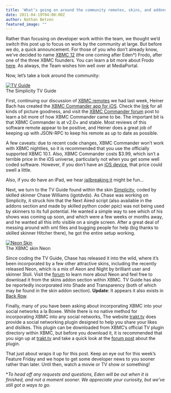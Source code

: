 ```yaml
---
title: 'What’s going on around the community remotes, skins, and addons'
date: 2011-04-19T04:00:00Z
author: Nathan Betzen
featured_image: ""
---
```

Rather than focusing on developer work within the team, we thought we’d switch this post up to focus on work by the community at large. But before we do, a quick announcement. For those of you who don’t already know, we’ve decided to name [XBMC 12](http://trac.xbmc.org/roadmap "XBMC 12 Roadmap") (the one coming after Eden*) Frodo, after one of the three XBMC founders. You can learn a bit more about Frodo [here](https://kodi.wiki/view/User:Frodo "Frodo's XBMC profile"). As always, the Team wishes him well over at MediaPortal.

 Now, let’s take a look around the community:

 [![TV Guide](https://i.imgur.com/3RNXP.png "TV Guide")](https://i.imgur.com/3RNXP.png)  
 The Simplicity TV Guide

  First, continuing our discussion of [XBMC remotes](https://www.pulse-eight.com/store/products/96-motorola-nyxboard-hybrid.aspx "XBMC gets dedicated remote") we had last week, Heiner Bach has created the [XBMC Commander app for iOS](https://apps.apple.com/us/app/xbmc-commander/id401852518 "XBMC Commander"). Check the [link](https://apps.apple.com/us/app/xbmc-commander/id401852518 "XBMC Commander") for all kinds of picture goodness, and visit the [XBMC Commander forum](https://forum.kodi.tv/showthread.php?tid=81018 "XBMC Commander forum post") post to learn a bit more of how XBMC Commander came to be. The important bit is that XBMC Commander is at v2.0+ and stable. Most reviews of this software remote appear to be positive, and Heiner does a great job of keeping up with JSON-RPC to keep his remote as up to date as possible.

 A few caveats: due to recent code changes, XBMC Commander won’t work with XBMC nightlies, so it is recommended that you use the officially supported XBMC 10.1. Also, XBMC Commander costs $3.99, which isn’t a terrible price in the iOS universe, particularly not when you get some well coded software. However, if you don’t have an [iOS device](https://www.amazon.com/gp/product/B0013FRNKG/ref=as_li_ss_tl?ie=UTF8&amp;amp;tag=thfefi02-20&amp;amp;linkCode=as2&amp;amp;camp=217145&amp;amp;creative=399349&amp;amp;creativeASIN=B0013FRNKG "iPad 2"), that price could swell a little.

 Also, if you do have an iPad, we hear [jailbreaking it](/article/you-asked-it-xbmc-appletv2-ipad-iphone4 "XBMC for iOS") might be fun…

 Next, we turn to the TV Guide found within the skin [Simplicity](https://forum.kodi.tv/forumdisplay.php?fid=138 "The Simplicity Forum"), coded by skilled skinner Chase Williams (igotdvds). As Chase was working on Simplicity, it struck him that the Next Aired script (also available in the addons section and made by skilled python coder ppic) was not being used by skinners to its full potential. He wanted a simple way to see which of his shows was coming up soon, and which were a few weeks or months away, and he wanted all this info visible on a single screen. After a great deal of messing around with xml files and bugging people for help (big thanks to skilled skinner Hitcher there), he got the entire setup working.

 [![Neon Skin](https://img96.imageshack.us/img96/9804/screenshot056z.png "Neon Skin")](https://img96.imageshack.us/img96/9804/screenshot056z.png)  
 The XBMC skin Neon

  Since coding the TV Guide, Chase has released it into the wild, where it’s been incorporated by a few other attractive skins, including the recently released Neon, which is a mix of Aeon and Night by brilliant user and skinner Stoli. Visit the [forum](https://forum.kodi.tv/forumdisplay.php?fid=139 "Neon Forum") to learn more about Neon and feel free to download it from the skins addon section within XBMC. TV Guide has also be reportedly incorporated into Shade and Transparency (both of which may be found in the skin addon section). **Update**: It appears it also exists in [Back Row](https://forum.kodi.tv/forumdisplay.php?fid=127 "Back Row Subforum").

 Finally, many of you have been asking about incorporating XBMC into your social networks a la Boxee. While there is no native method for incorporating XBMC into any social networks, The website [trakt.tv](https://trakt.tv/ "Trakt.tv") does provide a social networking plugin designed to help you share your likes and dislikes. This plugin can be downloaded from XBMC’s official TV plugin directory within XBMC, but before you download it, it is recommended that you sign up at [trakt.tv](https://trakt.tv/ "Trakt TV") and take a quick look at the [forum post](https://forum.kodi.tv/showthread.php?tid=82812 "Trakt Forum Post") about the plugin.

 That just about wraps it up for this post. Keep an eye out for this week’s Feature Friday and we hope to get some developer news to you sooner rather than later. Until then, watch a movie or TV show or something!

 **To head off any requests and questions, Eden will be out when it is finished, and not a moment sooner. We appreciate your curiosity, but we’ve still got a ways to go.* 

 